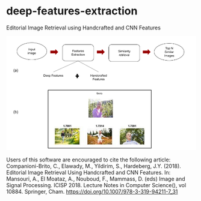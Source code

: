 # deep-features-extraction
Editorial Image Retrieval using Handcrafted and CNN Features

![Screenshot](cnn_query.png)

Users of this software are encouraged to cite the following article: Companioni-Brito, C., Elawady, M., Yildirim, S., Hardeberg, J.Y. (2018). Editorial Image Retrieval Using Handcrafted and CNN Features. In: Mansouri, A., El Moataz, A., Nouboud, F., Mammass, D. (eds) Image and Signal Processing. ICISP 2018. Lecture Notes in Computer Science(), vol 10884. Springer, Cham. https://doi.org/10.1007/978-3-319-94211-7_31
